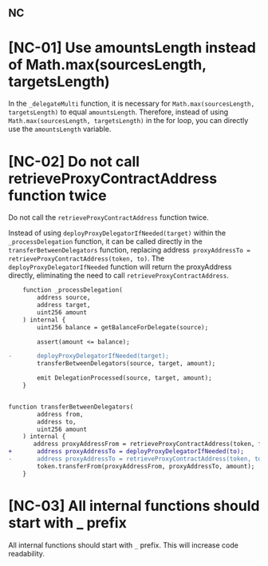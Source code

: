 ## NC
# [NC-01] Use amountsLength instead of Math.max(sourcesLength, targetsLength)
In the `_delegateMulti` function, it is necessary for `Math.max(sourcesLength, targetsLength)` to equal `amountsLength`. Therefore, instead of using `Math.max(sourcesLength, targetsLength)` in the for loop, you can directly use the `amountsLength` variable.

# [NC-02] Do not call retrieveProxyContractAddress function twice
Do not call the `retrieveProxyContractAddress` function twice. 

Instead of using `deployProxyDelegatorIfNeeded(target)` within the `_processDelegation` function, it can be called directly in the `transferBetweenDelegators` function, replacing address` proxyAddressTo = retrieveProxyContractAddress(token, to)`. The `deployProxyDelegatorIfNeeded` function will return the proxyAddress directly, eliminating the need to call `retrieveProxyContractAddress`.

```diff
    function _processDelegation(
        address source,
        address target,
        uint256 amount
    ) internal {
        uint256 balance = getBalanceForDelegate(source);

        assert(amount <= balance);

-       deployProxyDelegatorIfNeeded(target); 
        transferBetweenDelegators(source, target, amount);

        emit DelegationProcessed(source, target, amount);
    }


function transferBetweenDelegators( 
        address from,
        address to,
        uint256 amount
    ) internal {
       address proxyAddressFrom = retrieveProxyContractAddress(token, from);
+       address proxyAddressTo = deployProxyDelegatorIfNeeded(to);
-       address proxyAddressTo = retrieveProxyContractAddress(token, to);
        token.transferFrom(proxyAddressFrom, proxyAddressTo, amount);
    }
```

# [NC-03] All internal functions should start with _ prefix
All internal functions should start with `_` prefix. This will increase code readability.